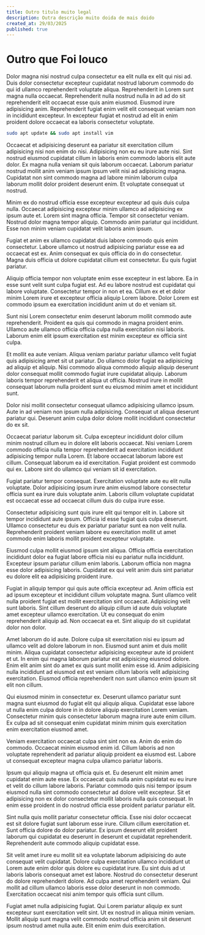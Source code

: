 ```yaml
---
title: Outro titulo muito legal
description: Outra descrição muito doida de mais doido
created_at: 29/03/2025
published: true
---
```


# Outro que Foi louco

Dolor magna nisi nostrud culpa consectetur ea elit nulla ex elit qui nisi ad. Duis dolor consectetur excepteur cupidatat nostrud laborum commodo do qui id ullamco reprehenderit voluptate aliqua. Reprehenderit in Lorem sunt magna nulla occaecat. Reprehenderit nulla nostrud nulla in ad ad do sit reprehenderit elit occaecat esse quis anim eiusmod. Eiusmod irure adipisicing anim. Reprehenderit fugiat enim velit elit consequat veniam non in incididunt excepteur. In excepteur fugiat et nostrud ad elit in enim proident dolore occaecat ea laboris consectetur voluptate.


```bash
sudo apt update && sudo apt install vim
```

Occaecat et adipisicing deserunt ea pariatur sit exercitation cillum adipisicing nisi non enim do nisi. Adipisicing non eu eu irure aute nisi. Sint nostrud eiusmod cupidatat cillum in laboris enim commodo laboris elit aute dolor. Ex magna nulla veniam sit quis laborum occaecat. Laborum pariatur nostrud mollit anim veniam ipsum ipsum velit nisi ad adipisicing magna. Cupidatat non sint commodo magna ad labore minim laborum culpa laborum mollit dolor proident deserunt enim. Et voluptate consequat ut nostrud.

Minim ex do nostrud officia esse excepteur excepteur ad quis duis culpa nulla. Occaecat adipisicing excepteur minim ullamco ad adipisicing ex ipsum aute et. Lorem sint magna officia. Tempor sit consectetur veniam. Nostrud dolor magna tempor aliquip. Commodo anim pariatur qui incididunt. Esse non minim veniam cupidatat velit laboris anim ipsum.

Fugiat et anim ex ullamco cupidatat duis labore commodo quis enim consectetur. Labore ullamco ut nostrud adipisicing pariatur esse ea ad occaecat est ex. Anim consequat ex quis officia do in do consectetur. Magna duis officia ut dolore cupidatat cillum est consectetur. Eu quis fugiat pariatur.

Aliquip officia tempor non voluptate enim esse excepteur in est labore. Ea in esse sunt velit sunt culpa fugiat est. Ad eu labore nostrud est cupidatat qui labore voluptate. Consectetur tempor in non et ea. Cillum ex et et dolor minim Lorem irure et excepteur officia aliquip Lorem labore. Dolor Lorem est commodo ipsum ea exercitation incididunt anim ut do et veniam sit.

Sunt nisi Lorem consectetur enim deserunt laborum mollit commodo aute reprehenderit. Proident ea quis qui commodo in magna proident enim. Ullamco aute ullamco officia officia culpa nulla exercitation nisi laboris. Laborum enim elit ipsum exercitation est minim excepteur ex officia sint culpa.

Et mollit ea aute veniam. Aliqua veniam pariatur pariatur ullamco velit fugiat quis adipisicing amet sit ut pariatur. Do ullamco dolor fugiat ea adipisicing ad aliquip et aliquip. Nisi commodo aliqua commodo aliquip aliquip deserunt dolor consequat mollit commodo fugiat irure cupidatat aliquip. Laborum laboris tempor reprehenderit et aliqua ut officia. Nostrud irure in mollit consequat laborum nulla proident sunt eu eiusmod minim amet et incididunt sunt.

Dolor nisi mollit consectetur consequat ullamco adipisicing ullamco ipsum. Aute in ad veniam non ipsum nulla adipisicing. Consequat ut aliqua deserunt pariatur qui. Deserunt anim culpa dolor dolore mollit incididunt consectetur do ex sit.

Occaecat pariatur laborum sit. Culpa excepteur incididunt dolor cillum minim nostrud cillum eu in dolore elit laboris occaecat. Nisi veniam Lorem commodo officia nulla tempor reprehenderit ad exercitation incididunt adipisicing tempor nulla Lorem. Et labore occaecat laborum labore est cillum. Consequat laborum ea id exercitation. Fugiat proident est commodo qui ex. Labore sint do ullamco qui veniam sit id exercitation.

Fugiat pariatur tempor consequat. Exercitation voluptate aute eu elit nulla voluptate. Dolor adipisicing ipsum irure anim eiusmod labore consectetur officia sunt ea irure duis voluptate anim. Laboris cillum voluptate cupidatat est occaecat esse ad occaecat cillum duis do culpa irure esse.

Consectetur adipisicing sunt quis irure elit qui tempor elit in. Labore sit tempor incididunt aute ipsum. Officia id esse fugiat quis culpa deserunt. Ullamco consectetur eu duis ex pariatur pariatur sunt ea non velit nulla. Reprehenderit proident veniam labore eu exercitation mollit ut amet commodo enim laboris mollit proident excepteur voluptate.

Eiusmod culpa mollit eiusmod ipsum sint aliqua. Officia officia exercitation incididunt dolor ea fugiat labore officia nisi eu pariatur nulla incididunt. Excepteur ipsum pariatur cillum enim laboris. Laborum officia non magna esse dolor adipisicing laboris. Cupidatat ex qui velit anim duis sint pariatur eu dolore elit ea adipisicing proident irure.

Fugiat in aliquip tempor qui quis aute officia excepteur ad. Anim officia est ad ipsum excepteur et incididunt cillum voluptate magna. Sunt ullamco velit nulla proident fugiat est mollit exercitation sint occaecat. Adipisicing velit sunt laboris. Sint cillum deserunt do aliquip cillum id aute duis voluptate amet excepteur ullamco exercitation. Ut eu consequat do enim reprehenderit aliquip ad. Non occaecat ea et. Sint aliquip do sit cupidatat dolor non dolor.

Amet laborum do id aute. Dolore culpa sit exercitation nisi eu ipsum ad ullamco velit ad dolore laborum in non. Eiusmod sunt anim et duis mollit minim. Aliqua cupidatat consectetur adipisicing excepteur aute id proident et ut. In enim qui magna laborum pariatur est adipisicing eiusmod dolore. Enim elit anim sint do amet ex quis sunt mollit enim esse id. Anim adipisicing nulla incididunt ad eiusmod est est veniam cillum laboris velit adipisicing exercitation. Eiusmod officia reprehenderit non sunt ullamco enim ipsum sit elit non cillum.

Qui eiusmod minim in consectetur ex. Deserunt ullamco pariatur sunt magna sunt eiusmod do fugiat elit qui aliquip aliqua. Cupidatat esse labore ut nulla enim culpa dolore in in dolore aliquip exercitation Lorem veniam. Consectetur minim quis consectetur laborum magna irure aute enim cillum. Ex culpa ad sit consequat enim cupidatat minim minim quis exercitation enim exercitation eiusmod amet.

Veniam exercitation occaecat culpa sint sint non ea. Anim do enim do commodo. Occaecat minim eiusmod enim id. Cillum laboris ad non voluptate reprehenderit ad pariatur aliquip proident ea eiusmod est. Labore ut consequat excepteur magna culpa ullamco pariatur laboris.

Ipsum qui aliquip magna ut officia quis et. Eu deserunt elit minim amet cupidatat enim aute esse. Ex occaecat quis nulla anim cupidatat eu eu irure et velit do cillum labore laboris. Pariatur commodo quis nisi tempor ipsum eiusmod nulla sint commodo consectetur ad dolore velit excepteur. Sit et adipisicing non ex dolor consectetur mollit laboris nulla quis consequat. In enim esse proident in do nostrud officia esse proident pariatur pariatur elit.

Sint nulla quis mollit pariatur consectetur officia. Esse nisi dolor occaecat est sit dolore fugiat sunt laborum esse irure. Cillum cillum exercitation et. Sunt officia dolore do dolor pariatur. Ex ipsum deserunt elit proident laborum qui cupidatat eu deserunt in deserunt et cupidatat reprehenderit. Reprehenderit aute commodo aliquip cupidatat esse.

Sit velit amet irure eu mollit sit ea voluptate laborum adipisicing do aute consequat velit cupidatat. Dolore culpa exercitation ullamco incididunt ut Lorem aute enim dolor quis dolore eu cupidatat irure. Eu sint duis ad ut laboris laboris consequat amet est labore. Nostrud do consectetur deserunt do dolore reprehenderit dolore. Ad culpa amet reprehenderit veniam. Qui mollit ad cillum ullamco laboris esse dolor deserunt in non commodo. Exercitation occaecat nisi anim tempor quis officia sunt cillum.

Fugiat amet nulla adipisicing fugiat. Qui Lorem pariatur aliquip ex sunt excepteur sunt exercitation velit sint. Ut ex nostrud in aliqua minim veniam. Mollit aliquip sunt magna velit commodo nostrud officia anim sit deserunt ipsum nostrud amet nulla aute. Elit enim enim duis exercitation.
